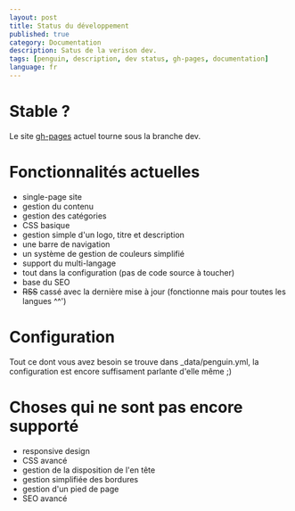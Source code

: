 ```yaml
---
layout: post
title: Status du développement
published: true
category: Documentation
description: Satus de la verison dev.
tags: [penguin, description, dev status, gh-pages, documentation]
language: fr
---
```


# Stable ?

Le site [gh-pages](http://penguin.neaworld.fr/) actuel tourne sous la branche dev.

# Fonctionnalités actuelles

- single-page site
- gestion du contenu
- gestion des catégories
- CSS basique
- gestion simple d'un logo, titre et description
- une barre de navigation
- un système de gestion de couleurs simplifié
- support du multi-langage
- tout dans la configuration (pas de code source à toucher)
- base du SEO
- ~~RSS~~ cassé avec la dernière mise à jour (fonctionne mais pour toutes les langues ^^')

# Configuration

Tout ce dont vous avez besoin se trouve dans _data/penguin.yml, la configuration est encore suffisament parlante d'elle même ;)

# Choses qui ne sont pas encore supporté

- responsive design
- CSS avancé
- gestion de la disposition de l'en tête
- gestion simplifiée des bordures
- gestion d'un pied de page
- SEO avancé
